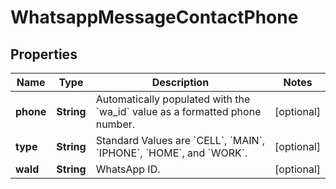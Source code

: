 

# WhatsappMessageContactPhone


## Properties

| Name | Type | Description | Notes |
|------------ | ------------- | ------------- | -------------|
|**phone** | **String** | Automatically populated with the &#x60;wa_id&#x60; value as a formatted phone number. |  [optional] |
|**type** | **String** | Standard Values are &#x60;CELL&#x60;, &#x60;MAIN&#x60;, &#x60;IPHONE&#x60;, &#x60;HOME&#x60;, and &#x60;WORK&#x60;. |  [optional] |
|**waId** | **String** | WhatsApp ID. |  [optional] |



